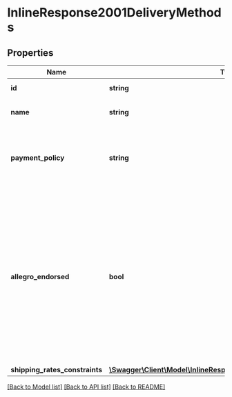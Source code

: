 # InlineResponse2001DeliveryMethods

## Properties
Name | Type | Description | Notes
------------ | ------------- | ------------- | -------------
**id** | **string** | Delivery method ID. | [optional] 
**name** | **string** | Delivery method name. | [optional] 
**payment_policy** | **string** | Whether the payment is to be collected in advance or on delivery. | [optional] 
**allegro_endorsed** | **bool** | Indicates Allegro signed delivery method, which allows to easily distinguish similar delivery methods with various restrictions, e.g. Allegro Paczkomaty 24/7 InPost from Paczkomaty 24/7. | [optional] 
**shipping_rates_constraints** | [**\Swagger\Client\Model\InlineResponse2001ShippingRatesConstraints**](InlineResponse2001ShippingRatesConstraints.md) |  | [optional] 

[[Back to Model list]](../../README.md#documentation-for-models) [[Back to API list]](../../README.md#documentation-for-api-endpoints) [[Back to README]](../../README.md)

